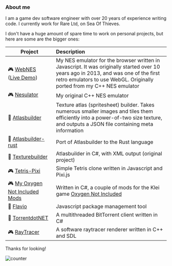 ### About me

I am a game dev software engineer with over 20 years of experience writing code. I currently work for Rare Ltd, on Sea Of Thieves.

I don't have a huge amount of spare time to work on personal projects, but here are some are the bigger ones:

| Project       | Description           |
| ------------- |:----------------------|
| :video_game: [WebNES](https://github.com/peteward44/WebNES)</br>([Live Demo](http://peteward44.github.io/WebNES)) | My NES emulator for the browser written in Javascript. It was originally started over 10 years ago in 2013, and was one of the first retro emulators to use WebGL. Originally ported from my C++ NES emulator |
| :video_game: [Nesulator](https://github.com/peteward44/nesulator) | My original C++ NES emulator |
| :wrench: [Atlasbuilder](https://github.com/peteward44/atlasbuilder) | Texture atlas (spritesheet) builder. Takes numerous smaller images and tiles them efficiently into a power-of-two size texture, and outputs a JSON file containing meta information |
| :wrench: [Atlasbuilder-rust](https://github.com/peteward44/atlasbuilder-rust) | Port of Atlasbuilder to the Rust language |
| :wrench: [Texturebuilder](https://github.com/peteward44/texturebuilder) | Atlasbuilder in C#, with XML output (original project) |
| :video_game: [Tetris-Pixi](https://github.com/peteward44/tetris-pixi) | Simple Tetris clone written in Javascript and Pixi.js |
| :video_game: [My Oxygen Not Included Mods](https://github.com/peteward44/ONIMods) | Written in C#, a couple of mods for the Klei game [Oxygen Not Included](https://www.klei.com/games/oxygen-not-included) |
| :wrench: [Flavio](https://github.com/peteward44/flavio) | Javascript package management tool |
| :wrench: [TorrentdotNET](https://github.com/peteward44/torrent.net) | A multithreaded BitTorrent client written in C# |
| :video_game: [RayTracer](https://github.com/peteward44/raytracer) | A software raytracer renderer written in C++ and SDL |


Thanks for looking!

![counter](https://ennzc7mkk0m2t0s.m.pipedream.net)
